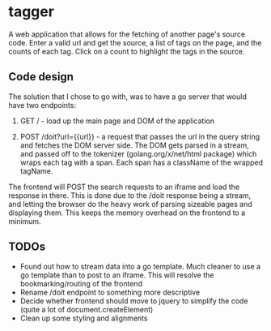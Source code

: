 # tagger

A web application that allows for the fetching of another page's source code. Enter a valid url and get the source, a list of tags on the page, and the counts of each tag. Click on a count to highlight the tags in the source.

## Code design

The solution that I chose to go with, was to have a go server that would have two endpoints:

1) GET / - load up the main page and DOM of the application

2) POST /doit?url={{url}} - a request that passes the url in the query string and fetches the DOM server side. The DOM gets parsed in a stream, and passed off to the tokenizer (golang.org/x/net/html package) which wraps each tag with a span. Each span has a className of the wrapped tagName. 

The frontend will POST the search requests to an iframe and load the response in there. This is done due to the /doit response being a stream, and letting the browser do the heavy work of parsing sizeable pages and displaying them. This keeps the memory overhead on the frontend to a minimum. 


## TODOs

- Found out how to stream data into a go template. Much cleaner to use a go template than to post to an iframe. This will resolve the bookmarking/routing of the frontend
- Rename /doit endpoint to something more descriptive
- Decide whether frontend should move to jquery to simplify the code (quite a lot of document.createElement)
- Clean up some styling and alignments
